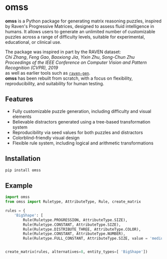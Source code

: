 # omss

**omss** is a Python package for generating matrix reasoning puzzles, inspired by Raven's Progressive Matrices, designed to assess fluid intelligence in humans. It allows users to generate an unlimited number of customizable puzzles across a range of difficulty levels, suitable for experimental, educational, or clinical use.

The package was inspired in part by the RAVEN dataset:  
*Chi Zhang*, *Feng Gao*, *Baoxiong Jia*, *Yixin Zhu*, *Song-Chun Zhu*  
*Proceedings of the IEEE Conference on Computer Vision and Pattern Recognition (CVPR), 2019*  
as well as earlier tools such as [`raven-gen`](https://github.com/shlomenu/raven-gen).  
**omss** has been rebuilt from scratch, with a focus on flexibility, reproducibility, and suitability for human testing.

## Features

- Fully customizable puzzle generation, including difficulty and visual elements
- Believable distractors generated using a tree-based transformation system
- Reproducibility via seed values for both puzzles and distractors
- Colorblind-friendly visual design
- Flexible rule system, including logical and arithmetic transformations

## Installation 

```bash
pip install omss
```

## Example

```python
import omss
from omss import Ruletype, AttributeType, Rule, create_matrix

rules = {
    'BigShape': [       
        Rule(Ruletype.PROGRESSION, AttributeType.SIZE),
        Rule(Ruletype.CONSTANT, AttributeType.SIZE),
        Rule(Ruletype.DISTRIBUTE_THREE, AttributeType.COLOR),
        Rule(Ruletype.CONSTANT, AttributeType.NUMBER),
        Rule(Ruletype.FULL_CONSTANT, AttributeType.SIZE, value = 'medium')]}


create_matrix(rules, alternatives=8, entity_types=[ 'BigShape'])